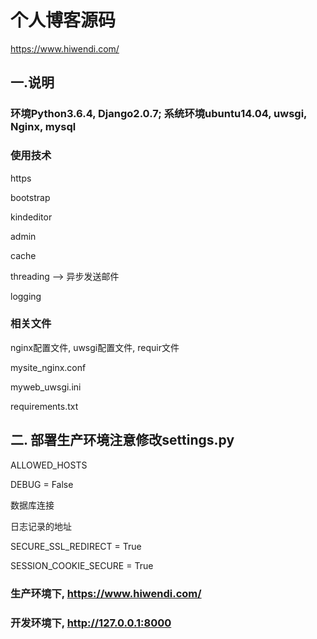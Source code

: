 # 个人博客源码
https://www.hiwendi.com/

## 一.说明

### 环境Python3.6.4, Django2.0.7; 系统环境ubuntu14.04, uwsgi, Nginx, mysql


### 使用技术

https

bootstrap

kindeditor

admin

cache

threading --> 异步发送邮件

logging


### 相关文件

nginx配置文件, uwsgi配置文件, requir文件

mysite_nginx.conf

myweb_uwsgi.ini

requirements.txt


## 二. 部署生产环境注意修改settings.py

ALLOWED_HOSTS

DEBUG = False

数据库连接

日志记录的地址

SECURE_SSL_REDIRECT = True

SESSION_COOKIE_SECURE = True


### 生产环境下, https://www.hiwendi.com/
### 开发环境下, http://127.0.0.1:8000
